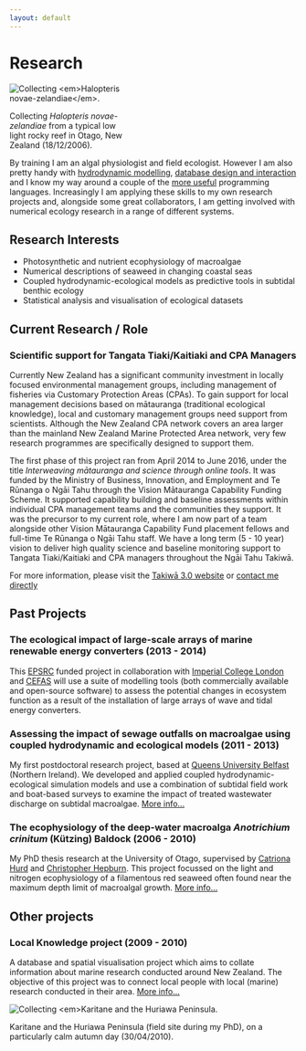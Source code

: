 ```yaml
---
layout: default
---
```


# Research

<div class="card float-sm-right mx-2" style="max-width: 200px;">
  <img class="card-img-top" src="{{ "/images/DSCN3795_200px.jpg" | relative_url }}" alt="Collecting <em>Halopteris novae-zelandiae</em>.">
  <div class="card-body">
    <p class="card-text text-center">Collecting <em>Halopteris novae-zelandiae</em> from a typical low light rocky reef in Otago, New Zealand (18/12/2006).</p>
  </div>
</div>

By training I am an algal physiologist and field ecologist.  However I am also pretty handy with [hydrodynamic modelling](./outfall_modelling/), [database design and interaction](./localknowledge/) and I know my way around a couple of the [more useful](/code) programming languages.  Increasingly I am applying these skills to my own research projects and, alongside some great collaborators, I am getting involved with numerical ecology research in a range of different systems.  

## Research Interests

- Photosynthetic and nutrient ecophysiology of macroalgae
- Numerical descriptions of seaweed in changing coastal seas
- Coupled hydrodynamic-ecological models as predictive tools in subtidal benthic ecology
- Statistical analysis and visualisation of ecological datasets

## Current Research / Role

### Scientific support for Tangata Tiaki/Kaitiaki and CPA Managers
Currently New Zealand has a significant community investment in locally focused environmental management groups, including management of fisheries via Customary Protection Areas (CPAs). To gain support for local management decisions based on mātauranga (traditional ecological knowledge), local and customary management groups need support from scientists. Although the New Zealand CPA network covers an area larger than the mainland New Zealand Marine Protected Area network, very few research programmes are specifically designed to support them.

The first phase of this project ran from April 2014 to June 2016, under the title *Interweaving mātauranga and science through online tools*. It was funded by the Ministry of Business, Innovation, and Employment and Te Rūnanga o Ngāi Tahu through the Vision Mātauranga Capability Funding Scheme. It supported capability building and baseline assessments within individual CPA management teams and the communities they support. It was the precursor to my current role, where I am now part of a team alongside other Vision Mātauranga Capability Fund placement fellows and full-time Te Rūnanga o Ngāi Tahu staff. We have a long term (5 - 10 year) vision to deliver high quality science and baseline monitoring support to Tangata Tiaki/Kaitiaki and CPA managers throughout the Ngāi Tahu Takiwā.   

For more information, please visit the [Takiwā 3.0 website][sot3] or [contact me directly](/contact)

## Past Projects

### The ecological impact of large-scale arrays of marine renewable energy converters (2013 - 2014)
This [EPSRC][EPSRC] funded project in collaboration with [Imperial College London][ICL] and [CEFAS][CEFAS] will use a suite of modelling tools (both commercially available and open-source software) to assess the potential changes in ecosystem function as a result of the installation of large arrays of wave and tidal energy converters.  

### Assessing the impact of sewage outfalls on macroalgae using coupled hydrodynamic and ecological models (2011 - 2013)
My first postdoctoral research project, based at [Queens University Belfast][QUB] (Northern Ireland). We developed and applied coupled hydrodynamic-ecological simulation models and use a combination of subtidal field work and boat-based surveys to examine the impact of treated wastewater discharge on subtidal macroalgae. [More info...](/research/outfall_modelling/)

### The ecophysiology of the deep-water macroalga *Anotrichium crinitum* (Kützing) Baldock (2006 - 2010)
My PhD thesis research at the University of Otago, supervised by [Catriona Hurd][CLH] and [Christopher Hepburn][CDH]. This project focussed on the light and nitrogen ecophysiology of a filamentous red seaweed often found near the maximum depth limit of macroalgal growth.  [More info...](/research/phd/)  

## Other projects

### Local Knowledge project (2009 - 2010)
A database and spatial visualisation project which aims to collate information about marine research conducted around New Zealand.  The objective of this project was to connect local people with local (marine) research conducted in their area. [More info...](/research/localknowledge/)

<div class="card">
  <img class="card-img-top" src="{{ "/images/Karitane_From_South.jpg" | relative_url}}" alt="Collecting <em>Karitane and the Huriawa Peninsula.">
  <div class="card-body">
    <p class="card-text text-center">Karitane and the Huriawa Peninsula (field site during my PhD), on a particularly calm autumn day (30/04/2010).</p>
  </div>
</div>

[sot3]: http://www.takiwa.org.nz
[CLH]: http://www.imas.utas.edu.au/people/profiles/current-staff/h/catriona-hurd
[CDH]: http://www.otago.ac.nz/marinescience/staff/chrishepburn.html
[QUB]: http://www.qub.ac.uk
[EPSRC]: http://www.epsrc.ac.uk
[ICL]: http://amcg.ese.ic.ac.uk
[CEFAS]: http://www.cefas.defra.gov.uk
